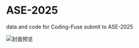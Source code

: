 # ASE-2025
data and code for Coding-Fuse submit to ASE-2025

![封面预览](https://raw.githubusercontent.com/SEOpenLab/ASE-2025/A-CCD.jpeg)
